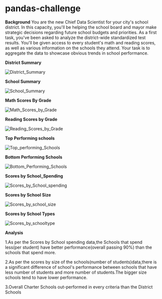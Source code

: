# pandas-challenge
**Background**
You are the new Chief Data Scientist for your city's school district. In this capacity, you'll be helping the school board and mayor make strategic decisions regarding future school budgets and priorities.
As a first task, you've been asked to analyze the district-wide standardized test results. You'll be given access to every student's math and reading scores, as well as various information on the schools they attend. Your task is to aggregate the data to showcase obvious trends in school performance.


**District Summary**

![District_Summary](https://user-images.githubusercontent.com/112193116/194684927-a24012ef-0a7a-4032-a841-90915945111e.png)

**School Summary**

![School_Summary](https://user-images.githubusercontent.com/112193116/194684931-93ea18cf-5dab-497e-ac43-458f43549cae.png)

**Math Scores By Grade**

![Math_Scores_by_Grade](https://user-images.githubusercontent.com/112193116/194684928-f36a2375-d318-47ec-83eb-917b1703df7e.png)

**Reading Scores by Grade**

![Reading_Scores_by_Grade](https://user-images.githubusercontent.com/112193116/194684929-4dbf42c0-0deb-4789-a4fb-c49597191f50.png)

**Top Performing schools**

![Top_performing_Schools](https://user-images.githubusercontent.com/112193116/194684935-22f0ab4f-aae1-49c0-8eea-7dbf1c4d720c.png)

**Bottom Performing Schools**

![Bottom_Performing_Schools](https://user-images.githubusercontent.com/112193116/194684926-a4e34748-870c-4f6d-a8ca-6fd5a67db541.png)

**Scores by School_Spending**

![Scores_by_School_spending](https://user-images.githubusercontent.com/112193116/194685453-231d90d4-73f5-4d0c-8737-716ae287fd0a.png)

**Scores by School Size**

![Scores_by_school_size](https://user-images.githubusercontent.com/112193116/194684933-8b24ec65-e8cc-4dc4-95c3-ca0c4e5d8f16.png)

**Scores by School Types**

![Scores_by_schooltype](https://user-images.githubusercontent.com/112193116/194684934-b9c81bc3-604b-407f-a77d-85ce799b5cc0.png)

**Analysis**

1.As per the Scores by School spending data,the Schools that spend less(per student) have better performance(overall passing 90%) than the schools that spend more.

2.As per the scores by size of the schools(number of students)data,there is a significant difference of school's performance between schools that have less number of students and more number of students.The bigger size schools tend to have lower performance.

3.Overall Charter Schools out-performed in every criteria than the District Schools
